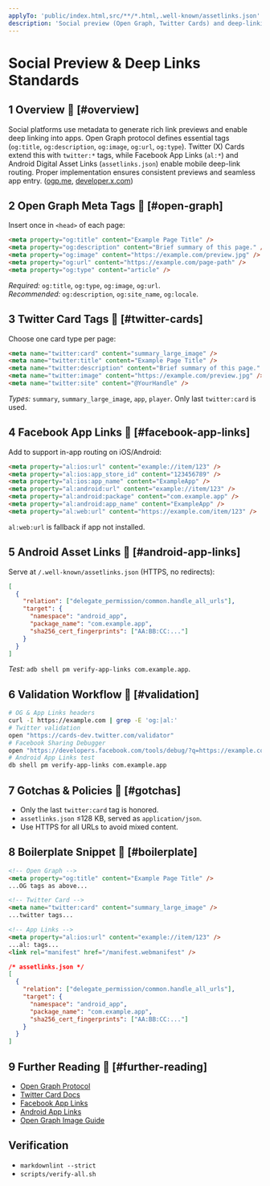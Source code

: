 ```yaml
---
applyTo: 'public/index.html,src/**/*.html,.well-known/assetlinks.json'
description: 'Social preview (Open Graph, Twitter Cards) and deep-linking (App Links) meta/configuration'
---
```


# Social Preview & Deep Links Standards

## 1 Overview 🔗 [#overview]

Social platforms use metadata to generate rich link previews and enable deep linking into apps. Open Graph
protocol defines essential tags (`og:title`, `og:description`, `og:image`, `og:url`, `og:type`). Twitter (X) Cards extend this with `twitter:*` tags, while Facebook App Links (`al:*`) and Android Digital Asset Links (`assetlinks.json`) enable mobile deep-link routing. Proper implementation ensures consistent previews and seamless app entry. ([ogp.me][1], [developer.x.com][2])

## 2 Open Graph Meta Tags 🔗 [#open-graph]

Insert once in `<head>` of each page:

```html
<meta property="og:title" content="Example Page Title" />
<meta property="og:description" content="Brief summary of this page." />
<meta property="og:image" content="https://example.com/preview.jpg" />
<meta property="og:url" content="https://example.com/page-path" />
<meta property="og:type" content="article" />
```

_Required:_ `og:title`, `og:type`, `og:image`, `og:url`.  
_Recommended:_ `og:description`, `og:site_name`, `og:locale`.

## 3 Twitter Card Tags 🔗 [#twitter-cards]

Choose one card type per page:

```html
<meta name="twitter:card" content="summary_large_image" />
<meta name="twitter:title" content="Example Page Title" />
<meta name="twitter:description" content="Brief summary of this page." />
<meta name="twitter:image" content="https://example.com/preview.jpg" />
<meta name="twitter:site" content="@YourHandle" />
```

_Types:_ `summary`, `summary_large_image`, `app`, `player`. Only last `twitter:card` is used.

## 4 Facebook App Links 🔗 [#facebook-app-links]

Add to support in-app routing on iOS/Android:

```html
<meta property="al:ios:url" content="example://item/123" />
<meta property="al:ios:app_store_id" content="123456789" />
<meta property="al:ios:app_name" content="ExampleApp" />
<meta property="al:android:url" content="example://item/123" />
<meta property="al:android:package" content="com.example.app" />
<meta property="al:android:app_name" content="ExampleApp" />
<meta property="al:web:url" content="https://example.com/item/123" />
```

`al:web:url` is fallback if app not installed.

## 5 Android Asset Links 🔗 [#android-app-links]

Serve at `/.well-known/assetlinks.json` (HTTPS, no redirects):

```json
[
  {
    "relation": ["delegate_permission/common.handle_all_urls"],
    "target": {
      "namespace": "android_app",
      "package_name": "com.example.app",
      "sha256_cert_fingerprints": ["AA:BB:CC:..."]
    }
  }
]
```

_Test:_ `adb shell pm verify-app-links com.example.app`.

## 6 Validation Workflow 🔗 [#validation]

```bash
# OG & App Links headers
curl -I https://example.com | grep -E 'og:|al:'
# Twitter validation
open "https://cards-dev.twitter.com/validator"
# Facebook Sharing Debugger
open "https://developers.facebook.com/tools/debug/?q=https://example.com"
# Android App Links test
db shell pm verify-app-links com.example.app
```

## 7 Gotchas & Policies 🔗 [#gotchas]

- Only the last `twitter:card` tag is honored.
- `assetlinks.json` ≤128 KB, served as `application/json`.
- Use HTTPS for all URLs to avoid mixed content.

## 8 Boilerplate Snippet 🔗 [#boilerplate]

```html
<!-- Open Graph -->
<meta property="og:title" content="Example Page Title" />
...OG tags as above...

<!-- Twitter Card -->
<meta name="twitter:card" content="summary_large_image" />
...twitter tags...

<!-- App Links -->
<meta property="al:ios:url" content="example://item/123" />
...al: tags...
<link rel="manifest" href="/manifest.webmanifest" />
```

```json
/* assetlinks.json */
[
  {
    "relation": ["delegate_permission/common.handle_all_urls"],
    "target": {
      "namespace": "android_app",
      "package_name": "com.example.app",
      "sha256_cert_fingerprints": ["AA:BB:CC:..."]
    }
  }
]
```

## 9 Further Reading 🔗 [#further-reading]

- [Open Graph Protocol][1]
- [Twitter Card Docs][2]
- [Facebook App Links][5]
- [Android App Links][6]
- [Open Graph Image Guide][3]

[1]: https://ogp.me/?utm_source=chatgpt.com
[2]: https://developer.x.com/en/docs/x-for-websites/cards/overview/abouts-cards
[3]: https://buffer.com/resources/social-media-image-sizes
[5]: https://developers.facebook.com/docs/applinks
[6]: https://developer.android.com/training/app-links/verify-android-applinks


## Verification

- `markdownlint --strict`
- `scripts/verify-all.sh`
